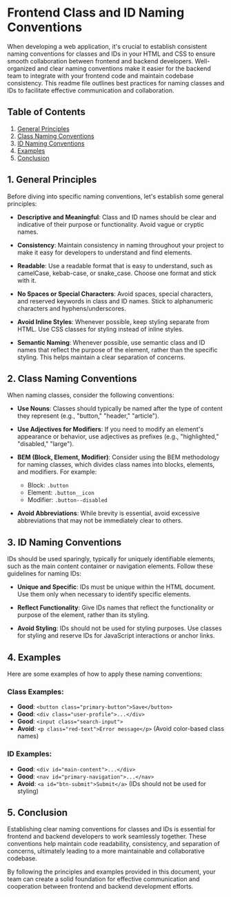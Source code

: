 # Frontend Class and ID Naming Conventions

When developing a web application, it's crucial to establish consistent naming conventions for classes and IDs in your HTML and CSS to ensure smooth collaboration between frontend and backend developers. Well-organized and clear naming conventions make it easier for the backend team to integrate with your frontend code and maintain codebase consistency. This readme file outlines best practices for naming classes and IDs to facilitate effective communication and collaboration.

## Table of Contents

1. [General Principles](#general-principles)
2. [Class Naming Conventions](#class-naming-conventions)
3. [ID Naming Conventions](#id-naming-conventions)
4. [Examples](#examples)
5. [Conclusion](#conclusion)

## 1. General Principles

Before diving into specific naming conventions, let's establish some general principles:

- **Descriptive and Meaningful**: Class and ID names should be clear and indicative of their purpose or functionality. Avoid vague or cryptic names.

- **Consistency**: Maintain consistency in naming throughout your project to make it easy for developers to understand and find elements.

- **Readable**: Use a readable format that is easy to understand, such as camelCase, kebab-case, or snake_case. Choose one format and stick with it.

- **No Spaces or Special Characters**: Avoid spaces, special characters, and reserved keywords in class and ID names. Stick to alphanumeric characters and hyphens/underscores.

- **Avoid Inline Styles**: Whenever possible, keep styling separate from HTML. Use CSS classes for styling instead of inline styles.

- **Semantic Naming**: Whenever possible, use semantic class and ID names that reflect the purpose of the element, rather than the specific styling. This helps maintain a clear separation of concerns.

## 2. Class Naming Conventions

When naming classes, consider the following conventions:

- **Use Nouns**: Classes should typically be named after the type of content they represent (e.g., "button," "header," "article").

- **Use Adjectives for Modifiers**: If you need to modify an element's appearance or behavior, use adjectives as prefixes (e.g., "highlighted," "disabled," "large").

- **BEM (Block, Element, Modifier)**: Consider using the BEM methodology for naming classes, which divides class names into blocks, elements, and modifiers. For example:
  - Block: `.button`
  - Element: `.button__icon`
  - Modifier: `.button--disabled`

- **Avoid Abbreviations**: While brevity is essential, avoid excessive abbreviations that may not be immediately clear to others.

## 3. ID Naming Conventions

IDs should be used sparingly, typically for uniquely identifiable elements, such as the main content container or navigation elements. Follow these guidelines for naming IDs:

- **Unique and Specific**: IDs must be unique within the HTML document. Use them only when necessary to identify specific elements.

- **Reflect Functionality**: Give IDs names that reflect the functionality or purpose of the element, rather than its styling.

- **Avoid Styling**: IDs should not be used for styling purposes. Use classes for styling and reserve IDs for JavaScript interactions or anchor links.

## 4. Examples

Here are some examples of how to apply these naming conventions:

### Class Examples:

- **Good**: `<button class="primary-button">Save</button>`
- **Good**: `<div class="user-profile">...</div>`
- **Good**: `<input class="search-input">`
- **Avoid**: `<p class="red-text">Error message</p>` (Avoid color-based class names)

### ID Examples:

- **Good**: `<div id="main-content">...</div>`
- **Good**: `<nav id="primary-navigation">...</nav>`
- **Avoid**: `<a id="btn-submit">Submit</a>` (IDs should not be used for styling)

## 5. Conclusion

Establishing clear naming conventions for classes and IDs is essential for frontend and backend developers to work seamlessly together. These conventions help maintain code readability, consistency, and separation of concerns, ultimately leading to a more maintainable and collaborative codebase.

By following the principles and examples provided in this document, your team can create a solid foundation for effective communication and cooperation between frontend and backend development efforts.